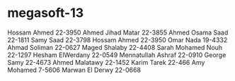 megasoft-13
===========
Hossam Ahmed 22-3950
Ahmed Jihad Matar 22-3855
Ahmed Osama Saad 22-1811
Samy Saad 22-3798
Hossam Ahmed 22-3950
Omar Nada 19-4332
Ahmad Soliman 22-0627
Maged Shalaby 22-4408
Sarah Mohamed Nouh 22-1297
Hesham ElWerdany 22-0549
Mennatullah Ashraf 22-0910 
George Samy 22-4673
Ahmed Malatawy 22-1452
Karim Tarek 22-466
Amy Mohamed 7-5606
Marwan El Derwy 22-0668

